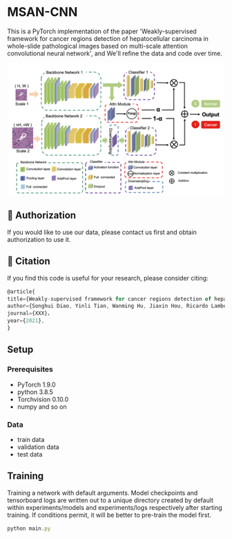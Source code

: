 # MSAN-CNN



This is a PyTorch implementation of the paper 'Weakly-supervised framework for cancer regions detection of hepatocellular carcinoma in whole-slide pathological images based on multi-scale attention convolutional neural network',  and We'll refine the data and code over time.


![overview](https://github.com/SH-Diao123/MSAN-CNN/blob/main/assets/overview.png)

## 🤝 Authorization 
If you would like to use our data, please contact us first and obtain authorization to use it.


## 🤝 Citation

If you find this code is useful for your research, please consider citing:

```javascript 
@article{
title={Weakly-supervised framework for cancer regions detection of hepatocellular carcinoma in whole-slide pathological images based on multi-scale attention convolutional neural network}，
author={Songhui Diao, Yinli Tian, Wanming Hu, Jiaxin Hou, Ricardo Lambo, Zhicheng Zhang, Yaoqin Xie, Xiu Nie, Fa Zhang, Racoceanu Daniel, Wenjian Qin}，
journal={XXX}，
year={2021},
}
```

## Setup
### Prerequisites
- PyTorch 1.9.0
- python 3.8.5
- Torchvision 0.10.0
- numpy and so on
### Data
- train data
- validation data
- test data

## Training
Training a network with default arguments. Model checkpoints and tensorboard logs are written out to a unique directory created by default within experiments/models and experiments/logs respectively after starting training.
If conditions permit, it will be better to pre-train the model first.
```javascript 
python main.py
```









